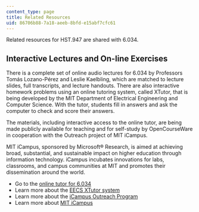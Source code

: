 ```yaml
---
content_type: page
title: Related Resources
uid: 86706b88-7a18-aeeb-8bfd-e15abf7cfc61
---
```


Related resources for HST.947 are shared with 6.034.

Interactive Lectures and On-line Exercises
------------------------------------------

There is a complete set of online audio lectures for 6.034 by Professors Tomás Lozano-Pérez and Leslie Kaelbling, which are matched to lecture slides, full transcripts, and lecture handouts. There are also interactive homework problems using an online tutoring system, called XTutor, that is being developed by the MIT Department of Electrical Engineering and Computer Science. With the tutor, students fill in answers and ask the computer to check and score their answers.

The materials, including interactive access to the online tutor, are being made publicly available for teaching and for self-study by OpenCourseWare in cooperation with the Outreach project of MIT iCampus.

MIT iCampus, sponsored by Microsoft® Research, is aimed at achieving broad, substantial, and sustainable impact on higher education through information technology. iCampus incubates innovations for labs, classrooms, and campus communities at MIT and promotes their dissemination around the world.

*   Go to the [online tutor for 6.034](http://icampus.mit.edu/?s=online+tutor+for+6.034)
*   Learn more about the [EECS XTutor system](http://icampus.mit.edu/xTutor/)
*   Learn more about the [iCampus Outreach Program](http://icampus.mit.edu/outreach/)
*   Learn more about [MIT iCampus](http://icampus.mit.edu/)